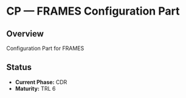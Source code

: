 # CP — FRAMES Configuration Part

## Overview
Configuration Part for FRAMES

## Status  
- **Current Phase:** CDR
- **Maturity:** TRL 6
